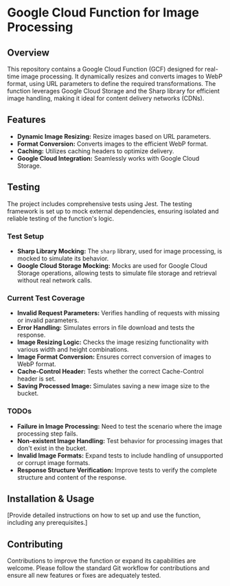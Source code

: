 # Google Cloud Function for Image Processing

## Overview
This repository contains a Google Cloud Function (GCF) designed for real-time image processing. It dynamically resizes and converts images to WebP format, using URL parameters to define the required transformations. The function leverages Google Cloud Storage and the Sharp library for efficient image handling, making it ideal for content delivery networks (CDNs).

## Features
- **Dynamic Image Resizing:** Resize images based on URL parameters.
- **Format Conversion:** Converts images to the efficient WebP format.
- **Caching:** Utilizes caching headers to optimize delivery.
- **Google Cloud Integration:** Seamlessly works with Google Cloud Storage.

## Testing
The project includes comprehensive tests using Jest. The testing framework is set up to mock external dependencies, ensuring isolated and reliable testing of the function's logic.

### Test Setup
- **Sharp Library Mocking:** The `sharp` library, used for image processing, is mocked to simulate its behavior.
- **Google Cloud Storage Mocking:** Mocks are used for Google Cloud Storage operations, allowing tests to simulate file storage and retrieval without real network calls.

### Current Test Coverage
- **Invalid Request Parameters:** Verifies handling of requests with missing or invalid parameters.
- **Error Handling:** Simulates errors in file download and tests the response.
- **Image Resizing Logic:** Checks the image resizing functionality with various width and height combinations.
- **Image Format Conversion:** Ensures correct conversion of images to WebP format.
- **Cache-Control Header:** Tests whether the correct Cache-Control header is set.
- **Saving Processed Image:** Simulates saving a new image size to the bucket.

### TODOs
- **Failure in Image Processing:** Need to test the scenario where the image processing step fails.
- **Non-existent Image Handling:** Test behavior for processing images that don't exist in the bucket.
- **Invalid Image Formats:** Expand tests to include handling of unsupported or corrupt image formats.
- **Response Structure Verification:** Improve tests to verify the complete structure and content of the response.

## Installation & Usage
[Provide detailed instructions on how to set up and use the function, including any prerequisites.]

## Contributing
Contributions to improve the function or expand its capabilities are welcome. Please follow the standard Git workflow for contributions and ensure all new features or fixes are adequately tested.
